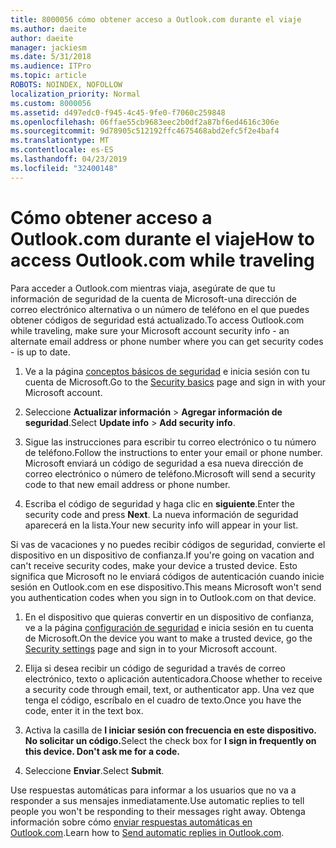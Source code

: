 ```yaml
---
title: 8000056 cómo obtener acceso a Outlook.com durante el viaje
ms.author: daeite
author: daeite
manager: jackiesm
ms.date: 5/31/2018
ms.audience: ITPro
ms.topic: article
ROBOTS: NOINDEX, NOFOLLOW
localization_priority: Normal
ms.custom: 8000056
ms.assetid: d497edc0-f945-4c45-9fe0-f7060c259848
ms.openlocfilehash: 06ffae55cb9683eec2b0df2a87bf6ed4616c306e
ms.sourcegitcommit: 9d78905c512192ffc4675468abd2efc5f2e4baf4
ms.translationtype: MT
ms.contentlocale: es-ES
ms.lasthandoff: 04/23/2019
ms.locfileid: "32400148"
---
```

# <a name="how-to-access-outlookcom-while-traveling"></a><span data-ttu-id="b82ef-102">Cómo obtener acceso a Outlook.com durante el viaje</span><span class="sxs-lookup"><span data-stu-id="b82ef-102">How to access Outlook.com while traveling</span></span>

<span data-ttu-id="b82ef-103">Para acceder a Outlook.com mientras viaja, asegúrate de que tu información de seguridad de la cuenta de Microsoft-una dirección de correo electrónico alternativa o un número de teléfono en el que puedes obtener códigos de seguridad está actualizado.</span><span class="sxs-lookup"><span data-stu-id="b82ef-103">To access Outlook.com while traveling, make sure your Microsoft account security info - an alternate email address or phone number where you can get security codes - is up to date.</span></span>
  
1. <span data-ttu-id="b82ef-104">Ve a la página [conceptos básicos de seguridad](https://go.microsoft.com/fwlink/p/?linkid=842325) e inicia sesión con tu cuenta de Microsoft.</span><span class="sxs-lookup"><span data-stu-id="b82ef-104">Go to the [Security basics](https://go.microsoft.com/fwlink/p/?linkid=842325) page and sign in with your Microsoft account.</span></span> 
    
2. <span data-ttu-id="b82ef-105">Seleccione **Actualizar información** \> **Agregar información de seguridad**.</span><span class="sxs-lookup"><span data-stu-id="b82ef-105">Select **Update info** \> **Add security info**.</span></span> 
    
3. <span data-ttu-id="b82ef-106">Sigue las instrucciones para escribir tu correo electrónico o tu número de teléfono.</span><span class="sxs-lookup"><span data-stu-id="b82ef-106">Follow the instructions to enter your email or phone number.</span></span> <span data-ttu-id="b82ef-107">Microsoft enviará un código de seguridad a esa nueva dirección de correo electrónico o número de teléfono.</span><span class="sxs-lookup"><span data-stu-id="b82ef-107">Microsoft will send a security code to that new email address or phone number.</span></span>
    
4. <span data-ttu-id="b82ef-108">Escriba el código de seguridad y haga clic en **siguiente**.</span><span class="sxs-lookup"><span data-stu-id="b82ef-108">Enter the security code and press **Next**.</span></span> <span data-ttu-id="b82ef-109">La nueva información de seguridad aparecerá en la lista.</span><span class="sxs-lookup"><span data-stu-id="b82ef-109">Your new security info will appear in your list.</span></span> 
    
<span data-ttu-id="b82ef-110">Si vas de vacaciones y no puedes recibir códigos de seguridad, convierte el dispositivo en un dispositivo de confianza.</span><span class="sxs-lookup"><span data-stu-id="b82ef-110">If you're going on vacation and can't receive security codes, make your device a trusted device.</span></span> <span data-ttu-id="b82ef-111">Esto significa que Microsoft no le enviará códigos de autenticación cuando inicie sesión en Outlook.com en ese dispositivo.</span><span class="sxs-lookup"><span data-stu-id="b82ef-111">This means Microsoft won't send you authentication codes when you sign in to Outlook.com on that device.</span></span>
  
1. <span data-ttu-id="b82ef-112">En el dispositivo que quieras convertir en un dispositivo de confianza, ve a la página [configuración de seguridad](https://go.microsoft.com/fwlink/p/?linkid=2002000&amp;clcid=0x409) e inicia sesión en tu cuenta de Microsoft.</span><span class="sxs-lookup"><span data-stu-id="b82ef-112">On the device you want to make a trusted device, go the [Security settings](https://go.microsoft.com/fwlink/p/?linkid=2002000&amp;clcid=0x409) page and sign in to your Microsoft account.</span></span> 
    
2. <span data-ttu-id="b82ef-113">Elija si desea recibir un código de seguridad a través de correo electrónico, texto o aplicación autenticadora.</span><span class="sxs-lookup"><span data-stu-id="b82ef-113">Choose whether to receive a security code through email, text, or authenticator app.</span></span> <span data-ttu-id="b82ef-114">Una vez que tenga el código, escríbalo en el cuadro de texto.</span><span class="sxs-lookup"><span data-stu-id="b82ef-114">Once you have the code, enter it in the text box.</span></span>
    
3. <span data-ttu-id="b82ef-115">Activa la casilla de **I iniciar sesión con frecuencia en este dispositivo. No solicitar un código.**</span><span class="sxs-lookup"><span data-stu-id="b82ef-115">Select the check box for **I sign in frequently on this device. Don't ask me for a code.**</span></span>
    
4. <span data-ttu-id="b82ef-116">Seleccione **Enviar**.</span><span class="sxs-lookup"><span data-stu-id="b82ef-116">Select **Submit**.</span></span> 
    
<span data-ttu-id="b82ef-117">Use respuestas automáticas para informar a los usuarios que no va a responder a sus mensajes inmediatamente.</span><span class="sxs-lookup"><span data-stu-id="b82ef-117">Use automatic replies to tell people you won't be responding to their messages right away.</span></span> <span data-ttu-id="b82ef-118">Obtenga información sobre cómo [enviar respuestas automáticas en Outlook.com](https://go.microsoft.com/fwlink/p/?linkid=2002100&amp;clcid=0x409).</span><span class="sxs-lookup"><span data-stu-id="b82ef-118">Learn how to [Send automatic replies in Outlook.com](https://go.microsoft.com/fwlink/p/?linkid=2002100&amp;clcid=0x409).</span></span>
  


